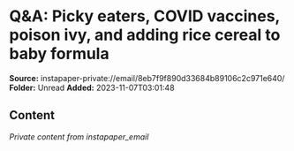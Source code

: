 # Q&A: Picky eaters, COVID vaccines, poison ivy, and adding rice cereal to baby formula

**Source:** instapaper-private://email/8eb7f9f890d33684b89106c2c971e640/
**Folder:** Unread
**Added:** 2023-11-07T03:01:48




## Content
*Private content from instapaper_email*

